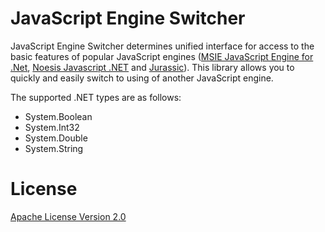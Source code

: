 JavaScript Engine Switcher
==========================

JavaScript Engine Switcher determines unified interface for access to the basic features of popular JavaScript engines ([MSIE JavaScript Engine for .Net](http://github.com/Taritsyn/MsieJavaScriptEngine), [Noesis Javascript .NET](http://javascriptdotnet.codeplex.com) and [Jurassic](http://jurassic.codeplex.com)).
This library allows you to quickly and easily switch to using of another JavaScript engine.

The supported .NET types are as follows:
* System.Boolean
* System.Int32
* System.Double
* System.String

# License
[Apache License Version 2.0](http://github.com/Taritsyn/JavaScriptEngineSwitcher/blob/master/LICENSE)